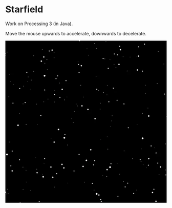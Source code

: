 # Starfield

Work on Processing 3 (in Java).

Move the mouse upwards to accelerate, downwards to decelerate.

![image](https://github.com/Shuo-Niu/Starfield/blob/master/demo.gif)

